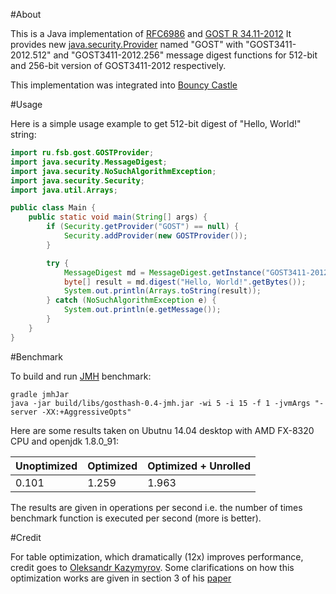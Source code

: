 #About

This is a Java implementation of [RFC6986](https://tools.ietf.org/html/rfc6986) and
[GOST R 34.11-2012](http://protect.gost.ru/document.aspx?control=7&baseC=6&page=1&month=6&year=-1&search=&id=180209)
It provides new [java.security.Provider](http://docs.oracle.com/javase/8/docs/api/java/security/Provider.html) named "GOST"
with "GOST3411-2012.512" and "GOST3411-2012.256" message digest functions for 512-bit and 256-bit version of GOST3411-2012
respectively.

This implementation was integrated into [Bouncy Castle](https://www.bouncycastle.org)

#Usage

Here is a simple usage example to get 512-bit digest of "Hello, World!" string:

```java
import ru.fsb.gost.GOSTProvider;
import java.security.MessageDigest;
import java.security.NoSuchAlgorithmException;
import java.security.Security;
import java.util.Arrays;

public class Main {
    public static void main(String[] args) {
        if (Security.getProvider("GOST") == null) {
            Security.addProvider(new GOSTProvider());
        }

        try {
            MessageDigest md = MessageDigest.getInstance("GOST3411-2012.512");
            byte[] result = md.digest("Hello, World!".getBytes());
            System.out.println(Arrays.toString(result));
        } catch (NoSuchAlgorithmException e) {
            System.out.println(e.getMessage());
        }
    }
}
```

#Benchmark

To build and run [JMH](http://openjdk.java.net/projects/code-tools/jmh/) benchmark:

    gradle jmhJar
    java -jar build/libs/gosthash-0.4-jmh.jar -wi 5 -i 15 -f 1 -jvmArgs "-server -XX:+AggressiveOpts"

Here are some results taken on Ubutnu 14.04 desktop with AMD FX-8320 CPU and openjdk 1.8.0_91:

| Unoptimized | Optimized | Optimized + Unrolled |
| ----------- | --------- | -------------------- |
|    0.101    |   1.259   |         1.963        |

The results are given in operations per second i.e. the number of times benchmark function is executed per second (more is better).

#Credit

For table optimization, which dramatically (12x) improves performance, credit goes to [Oleksandr Kazymyrov](https://github.com/okazymyrov/stribog).
Some clarifications on how this optimization works are given in section 3 of his [paper](https://okazymyrov.github.io/assets/attachments/articles/2013/6795e47b49068629cbcb2d323faafa.pdf)
